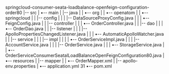 springcloud-consumer-seata-loadbalance-openfeign-configuration-order80
|-- src
|   •-- main
|       |-- java
|       |   •-- org
|       |       •-- openatom
|       |           •-- springcloud
|       |               |-- config
|       |               |   |-- DataSourceProxyConfig.java
|       |               |   •-- FeignConfig.java
|       |               |-- controller
|       |               |   •-- OrderController.java
|       |               |-- dao
|       |               |   •-- OrderDao.java
|       |               |-- listener
|       |               |   |-- ApolloPropertiesChangedListener.java
|       |               |   •-- AutomaticApolloWatcher.java
|       |               |-- service
|       |               |   |-- impl
|       |               |   |   •-- OrderServiceImpl.java
|       |               |   |-- AccountService.java
|       |               |   |-- OrderService.java
|       |               |   •-- StorageService.java
|       |               •-- OrderServiceConsumerSeatalLoadBalanceOpenFeignConfiguration80.java
|       •-- resources
|           |-- mapper
|           |   •-- OrderMapper.xml
|           |-- apollo-env.properties
|           •-- application.yml
31
•-- pom.xml
